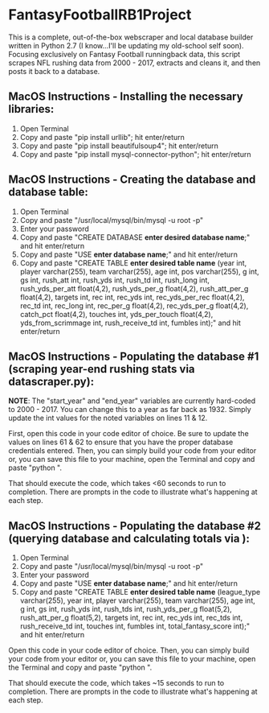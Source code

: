 # FantasyFootballRB1Project

This is a complete, out-of-the-box webscraper and local database builder written in Python 2.7 (I know...I'll be updating my old-school self soon). Focusing exclusively on Fantasy Football runningback data, this script scrapes NFL rushing data from 2000 - 2017, extracts and cleans it, and then posts it back to a database.

## MacOS Instructions - Installing the necessary libraries:

1) Open Terminal
2) Copy and paste "pip install urllib"; hit enter/return
3) Copy and paste "pip install beautifulsoup4"; hit enter/return
4) Copy and paste "pip install mysql-connector-python"; hit enter/return

## MacOS Instructions - Creating the database and database table:

1) Open Terminal
2) Copy and paste "/usr/local/mysql/bin/mysql -u root -p"
3) Enter your password
4) Copy and paste "CREATE DATABASE **enter desired database name**;" and hit enter/return
5) Copy and paste "USE **enter database name**;" and hit enter/return
6) Copy and paste "CREATE TABLE **enter desired table name** (year int, player varchar(255), team varchar(255), age int, pos varchar(255), g int, gs int, rush_att int, rush_yds int, rush_td int, rush_long int, rush_yds_per_att float(4,2), rush_yds_per_g float(4,2), rush_att_per_g float(4,2), targets int, rec int, rec_yds int, rec_yds_per_rec float(4,2), rec_td int, rec_long int, rec_per_g float(4,2), rec_yds_per_g float(4,2), catch_pct float(4,2), touches int, yds_per_touch float(4,2), yds_from_scrimmage int, rush_receive_td int, fumbles int);" and hit enter/return
  
## MacOS Instructions - Populating the database #1 (scraping year-end rushing stats via datascraper.py):

**NOTE**: The "start_year" and "end_year" variables are currently hard-coded to 2000 - 2017. You can change this to a year as far back as 1932. Simply update the int values for the noted variables on lines 11 & 12.

First, open this code in your code editor of choice. Be sure to update the values on lines 61 & 62 to ensure that you have the proper database credentials entered. Then, you can simply build your code from your editor or, you can save this file to your machine, open the Terminal and copy and paste "python <file path for datascraper.py>".
  
That should execute the code, which takes <60 seconds to run to completion. There are prompts in the code to illustrate what's happening at each step.

## MacOS Instructions - Populating the database #2 (querying database and calculating totals via ):

1) Open Terminal
2) Copy and paste "/usr/local/mysql/bin/mysql -u root -p"
3) Enter your password
4) Copy and paste "USE **enter database name**;" and hit enter/return
5) Copy and paste "CREATE TABLE **enter desired table name** (league_type varchar(255), year int, player varchar(255), team varchar(255), age int, g int, gs int, rush_yds int, rush_tds int, rush_yds_per_g float(5,2), rush_att_per_g float(5,2), targets int, rec int, rec_yds int, rec_tds int, rush_receive_td int, touches int, fumbles int, total_fantasy_score int);" and hit enter/return

Open this code in your code editor of choice. Then, you can simply build your code from your editor or, you can save this file to your machine, open the Terminal and copy and paste "python <file path for datascraper.py>".
  
That should execute the code, which takes ~15 seconds to run to completion. There are prompts in the code to illustrate what's happening at each step.
